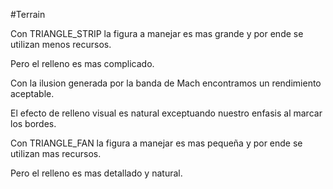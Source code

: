 #Terrain

Con  TRIANGLE_STRIP la figura a manejar es mas grande y por ende se utilizan menos recursos.

Pero el relleno es mas complicado.

Con la ilusion generada por la banda de Mach encontramos un rendimiento aceptable.

El efecto de relleno visual es natural exceptuando nuestro enfasis al marcar los bordes.

Con  TRIANGLE_FAN la figura a manejar es mas pequeña y por ende se utilizan mas recursos.

Pero el relleno es mas detallado y natural.